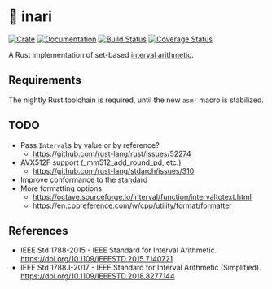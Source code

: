 # 🦊 inari

[![Crate](https://img.shields.io/crates/v/inari.svg)](https://crates.io/crates/inari)
[![Documentation](https://docs.rs/inari/badge.svg)](https://docs.rs/inari)
[![Build Status](https://img.shields.io/github/workflow/status/mizuno-gsinet/inari/build)](https://github.com/mizuno-gsinet/inari/actions?query=workflow%3Abuild)
[![Coverage Status](https://img.shields.io/coveralls/github/mizuno-gsinet/inari/master)](https://coveralls.io/github/mizuno-gsinet/inari?branch=master)

A Rust implementation of set-based [interval arithmetic](https://en.wikipedia.org/wiki/Interval_arithmetic).

## Requirements

The nightly Rust toolchain is required, until the new `asm!` macro is stabilized.

## TODO

- Pass `Interval`s by value or by reference?
  - https://github.com/rust-lang/rust/issues/52274
- AVX512F support (_mm512_add_round_pd, etc.)
  - https://github.com/rust-lang/stdarch/issues/310
- Improve conformance to the standard
- More formatting options
  - https://octave.sourceforge.io/interval/function/intervaltotext.html
  - https://en.cppreference.com/w/cpp/utility/format/formatter

## References

- IEEE Std 1788-2015 - IEEE Standard for Interval Arithmetic. https://doi.org/10.1109/IEEESTD.2015.7140721
- IEEE Std 1788.1-2017 - IEEE Standard for Interval Arithmetic (Simplified). https://doi.org/10.1109/IEEESTD.2018.8277144
